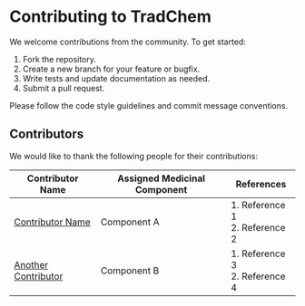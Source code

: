 # Contributing to TradChem

We welcome contributions from the community. To get started:

1. Fork the repository.
2. Create a new branch for your feature or bugfix.
3. Write tests and update documentation as needed.
4. Submit a pull request.

Please follow the code style guidelines and commit message conventions.

## Contributors

We would like to thank the following people for their contributions:

| Contributor Name | Assigned Medicinal Component | References |
|------------------|------------------------------|------------|
| [Contributor Name](https://github.com/contributor) | Component A | 1. Reference 1 <br> 2. Reference 2 |
| [Another Contributor](https://github.com/another-contributor) | Component B | 1. Reference 3 <br> 2. Reference 4 |
